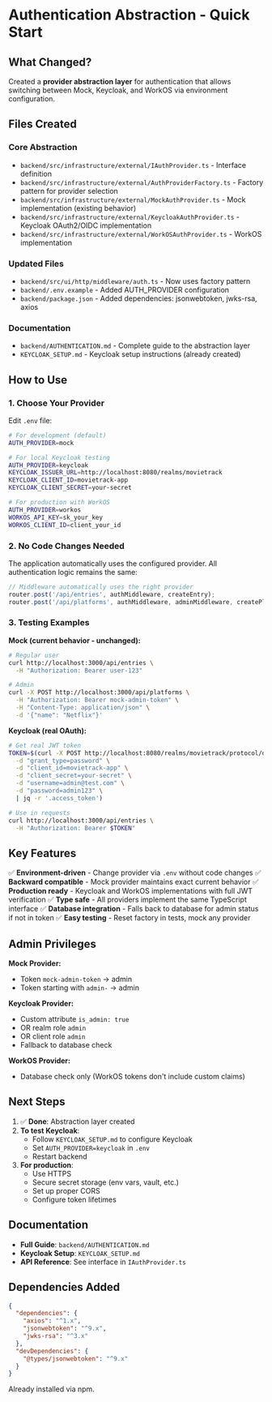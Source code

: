 # Authentication Abstraction - Quick Start

## What Changed?

Created a **provider abstraction layer** for authentication that allows switching between Mock, Keycloak, and WorkOS via environment configuration.

## Files Created

### Core Abstraction
- `backend/src/infrastructure/external/IAuthProvider.ts` - Interface definition
- `backend/src/infrastructure/external/AuthProviderFactory.ts` - Factory pattern for provider selection
- `backend/src/infrastructure/external/MockAuthProvider.ts` - Mock implementation (existing behavior)
- `backend/src/infrastructure/external/KeycloakAuthProvider.ts` - Keycloak OAuth2/OIDC implementation
- `backend/src/infrastructure/external/WorkOSAuthProvider.ts` - WorkOS implementation

### Updated Files
- `backend/src/ui/http/middleware/auth.ts` - Now uses factory pattern
- `backend/.env.example` - Added AUTH_PROVIDER configuration
- `backend/package.json` - Added dependencies: jsonwebtoken, jwks-rsa, axios

### Documentation
- `backend/AUTHENTICATION.md` - Complete guide to the abstraction layer
- `KEYCLOAK_SETUP.md` - Keycloak setup instructions (already created)

## How to Use

### 1. Choose Your Provider

Edit `.env` file:

```bash
# For development (default)
AUTH_PROVIDER=mock

# For local Keycloak testing
AUTH_PROVIDER=keycloak
KEYCLOAK_ISSUER_URL=http://localhost:8080/realms/movietrack
KEYCLOAK_CLIENT_ID=movietrack-app
KEYCLOAK_CLIENT_SECRET=your-secret

# For production with WorkOS
AUTH_PROVIDER=workos
WORKOS_API_KEY=sk_your_key
WORKOS_CLIENT_ID=client_your_id
```

### 2. No Code Changes Needed

The application automatically uses the configured provider. All authentication logic remains the same:

```typescript
// Middleware automatically uses the right provider
router.post('/api/entries', authMiddleware, createEntry);
router.post('/api/platforms', authMiddleware, adminMiddleware, createPlatform);
```

### 3. Testing Examples

**Mock (current behavior - unchanged):**
```bash
# Regular user
curl http://localhost:3000/api/entries \
  -H "Authorization: Bearer user-123"

# Admin
curl -X POST http://localhost:3000/api/platforms \
  -H "Authorization: Bearer mock-admin-token" \
  -H "Content-Type: application/json" \
  -d '{"name": "Netflix"}'
```

**Keycloak (real OAuth):**
```bash
# Get real JWT token
TOKEN=$(curl -X POST http://localhost:8080/realms/movietrack/protocol/openid-connect/token \
  -d "grant_type=password" \
  -d "client_id=movietrack-app" \
  -d "client_secret=your-secret" \
  -d "username=admin@test.com" \
  -d "password=admin123" \
  | jq -r '.access_token')

# Use in requests
curl http://localhost:3000/api/entries \
  -H "Authorization: Bearer $TOKEN"
```

## Key Features

✅ **Environment-driven** - Change provider via `.env` without code changes
✅ **Backward compatible** - Mock provider maintains exact current behavior
✅ **Production ready** - Keycloak and WorkOS implementations with full JWT verification
✅ **Type safe** - All providers implement the same TypeScript interface
✅ **Database integration** - Falls back to database for admin status if not in token
✅ **Easy testing** - Reset factory in tests, mock any provider

## Admin Privileges

**Mock Provider:**
- Token `mock-admin-token` → admin
- Token starting with `admin-` → admin

**Keycloak Provider:**
- Custom attribute `is_admin: true`
- OR realm role `admin`
- OR client role `admin`
- Fallback to database check

**WorkOS Provider:**
- Database check only (WorkOS tokens don't include custom claims)

## Next Steps

1. ✅ **Done**: Abstraction layer created
2. **To test Keycloak**:
   - Follow `KEYCLOAK_SETUP.md` to configure Keycloak
   - Set `AUTH_PROVIDER=keycloak` in `.env`
   - Restart backend
3. **For production**:
   - Use HTTPS
   - Secure secret storage (env vars, vault, etc.)
   - Set up proper CORS
   - Configure token lifetimes

## Documentation

- **Full Guide**: `backend/AUTHENTICATION.md`
- **Keycloak Setup**: `KEYCLOAK_SETUP.md`
- **API Reference**: See interface in `IAuthProvider.ts`

## Dependencies Added

```json
{
  "dependencies": {
    "axios": "^1.x",
    "jsonwebtoken": "^9.x",
    "jwks-rsa": "^3.x"
  },
  "devDependencies": {
    "@types/jsonwebtoken": "^9.x"
  }
}
```

Already installed via npm.
